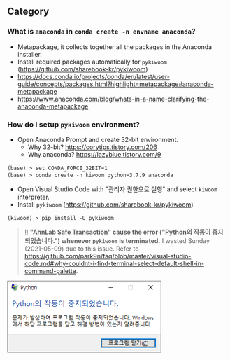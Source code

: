## Category

### What is `anaconda` in `conda create -n envname anaconda`?
- Metapackage, it collects together all the packages in the Anaconda installer.
- Install required packages automatically for `pykiwoom` (https://github.com/sharebook-kr/pykiwoom)
- https://docs.conda.io/projects/conda/en/latest/user-guide/concepts/packages.html?highlight=metapackage#anaconda-metapackage
- https://www.anaconda.com/blog/whats-in-a-name-clarifying-the-anaconda-metapackage

### How do I setup `pykiwoom` environment?
- Open Anaconda Prompt and create 32-bit environment.
  - Why 32-bit? https://corytips.tistory.com/206
  - Why anaconda? https://lazyblue.tistory.com/9
```
(base) > set CONDA_FORCE_32BIT=1
(base) > conda create -n kiwoom python=3.7.9 anaconda
```
- Open Visual Studio Code with "관리자 권한으로 실행" and select `kiwoom` interpreter.
- Install `pykiwoom` (https://github.com/sharebook-kr/pykiwoom)
```
(kiwoom) > pip install -U pykiwoom
```
> :bangbang: **"AhnLab Safe Transaction" cause the error ("Python의 작동이 중지되었습니다.") whenever `pykiwoom` is terminated.** I wasted Sunday (2021-05-09) due to this issue. Refer to https://github.com/park9n/faq/blob/master/visual-studio-code.md#why-couldnt-i-find-terminal-select-default-shell-in-command-palette.

![Python의 작동이 중지되었습니다.](https://github.com/park9n/faq/blob/master/images/python.png)
